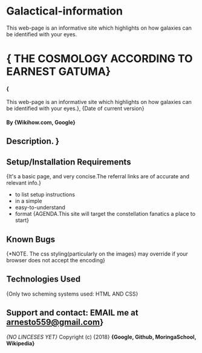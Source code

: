 # Galactical-information
This web-page is an informative site which highlights on how galaxies can be identified with your eyes.

# {   THE COSMOLOGY ACCORDING TO EARNEST GATUMA}
#### {
This web-page is an informative site which highlights on how galaxies can be identified with your eyes.}, {Date of current version}
#### By **{Wikihow.com, Google}**
## Description. }
## Setup/Installation Requirements
{It's a basic page, and very concise.The referral links are of accurate and relevant info.}
* to list setup instructions
* in a simple
* easy-to-understand
* format
{AGENDA.This site will target the constellation fanatics a place to start}
## Known Bugs
{*NOTE. The css styling(particularly on the images} may override if your browser does not accept the encoding}
## Technologies Used
{Only two scheming systems used:
                                  HTML AND CSS}
  ## Support and contact: EMAIL me at arnesto559@gmail.com}
*{NO LINCESES YET}*
Copyright (c) {2018} **{Google, Github, MoringaSchool, Wikipedia}**
  
